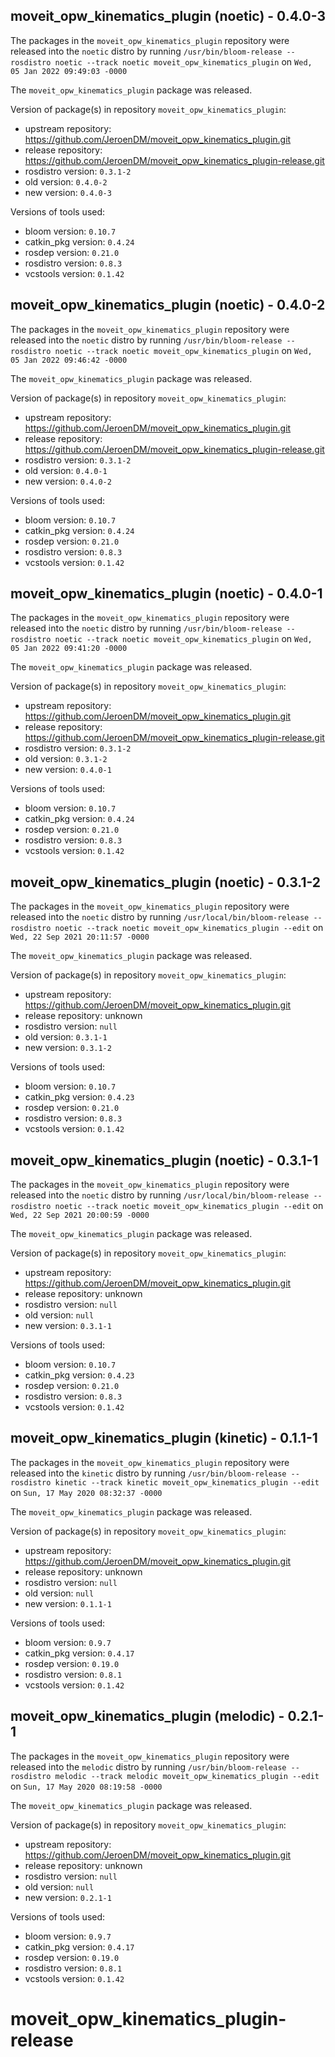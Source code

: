 ## moveit_opw_kinematics_plugin (noetic) - 0.4.0-3

The packages in the `moveit_opw_kinematics_plugin` repository were released into the `noetic` distro by running `/usr/bin/bloom-release --rosdistro noetic --track noetic moveit_opw_kinematics_plugin` on `Wed, 05 Jan 2022 09:49:03 -0000`

The `moveit_opw_kinematics_plugin` package was released.

Version of package(s) in repository `moveit_opw_kinematics_plugin`:

- upstream repository: https://github.com/JeroenDM/moveit_opw_kinematics_plugin.git
- release repository: https://github.com/JeroenDM/moveit_opw_kinematics_plugin-release.git
- rosdistro version: `0.3.1-2`
- old version: `0.4.0-2`
- new version: `0.4.0-3`

Versions of tools used:

- bloom version: `0.10.7`
- catkin_pkg version: `0.4.24`
- rosdep version: `0.21.0`
- rosdistro version: `0.8.3`
- vcstools version: `0.1.42`


## moveit_opw_kinematics_plugin (noetic) - 0.4.0-2

The packages in the `moveit_opw_kinematics_plugin` repository were released into the `noetic` distro by running `/usr/bin/bloom-release --rosdistro noetic --track noetic moveit_opw_kinematics_plugin` on `Wed, 05 Jan 2022 09:46:42 -0000`

The `moveit_opw_kinematics_plugin` package was released.

Version of package(s) in repository `moveit_opw_kinematics_plugin`:

- upstream repository: https://github.com/JeroenDM/moveit_opw_kinematics_plugin.git
- release repository: https://github.com/JeroenDM/moveit_opw_kinematics_plugin-release.git
- rosdistro version: `0.3.1-2`
- old version: `0.4.0-1`
- new version: `0.4.0-2`

Versions of tools used:

- bloom version: `0.10.7`
- catkin_pkg version: `0.4.24`
- rosdep version: `0.21.0`
- rosdistro version: `0.8.3`
- vcstools version: `0.1.42`


## moveit_opw_kinematics_plugin (noetic) - 0.4.0-1

The packages in the `moveit_opw_kinematics_plugin` repository were released into the `noetic` distro by running `/usr/bin/bloom-release --rosdistro noetic --track noetic moveit_opw_kinematics_plugin` on `Wed, 05 Jan 2022 09:41:20 -0000`

The `moveit_opw_kinematics_plugin` package was released.

Version of package(s) in repository `moveit_opw_kinematics_plugin`:

- upstream repository: https://github.com/JeroenDM/moveit_opw_kinematics_plugin.git
- release repository: https://github.com/JeroenDM/moveit_opw_kinematics_plugin-release.git
- rosdistro version: `0.3.1-2`
- old version: `0.3.1-2`
- new version: `0.4.0-1`

Versions of tools used:

- bloom version: `0.10.7`
- catkin_pkg version: `0.4.24`
- rosdep version: `0.21.0`
- rosdistro version: `0.8.3`
- vcstools version: `0.1.42`


## moveit_opw_kinematics_plugin (noetic) - 0.3.1-2

The packages in the `moveit_opw_kinematics_plugin` repository were released into the `noetic` distro by running `/usr/local/bin/bloom-release --rosdistro noetic --track noetic moveit_opw_kinematics_plugin --edit` on `Wed, 22 Sep 2021 20:11:57 -0000`

The `moveit_opw_kinematics_plugin` package was released.

Version of package(s) in repository `moveit_opw_kinematics_plugin`:

- upstream repository: https://github.com/JeroenDM/moveit_opw_kinematics_plugin.git
- release repository: unknown
- rosdistro version: `null`
- old version: `0.3.1-1`
- new version: `0.3.1-2`

Versions of tools used:

- bloom version: `0.10.7`
- catkin_pkg version: `0.4.23`
- rosdep version: `0.21.0`
- rosdistro version: `0.8.3`
- vcstools version: `0.1.42`


## moveit_opw_kinematics_plugin (noetic) - 0.3.1-1

The packages in the `moveit_opw_kinematics_plugin` repository were released into the `noetic` distro by running `/usr/local/bin/bloom-release --rosdistro noetic --track noetic moveit_opw_kinematics_plugin --edit` on `Wed, 22 Sep 2021 20:00:59 -0000`

The `moveit_opw_kinematics_plugin` package was released.

Version of package(s) in repository `moveit_opw_kinematics_plugin`:

- upstream repository: https://github.com/JeroenDM/moveit_opw_kinematics_plugin.git
- release repository: unknown
- rosdistro version: `null`
- old version: `null`
- new version: `0.3.1-1`

Versions of tools used:

- bloom version: `0.10.7`
- catkin_pkg version: `0.4.23`
- rosdep version: `0.21.0`
- rosdistro version: `0.8.3`
- vcstools version: `0.1.42`


## moveit_opw_kinematics_plugin (kinetic) - 0.1.1-1

The packages in the `moveit_opw_kinematics_plugin` repository were released into the `kinetic` distro by running `/usr/bin/bloom-release --rosdistro kinetic --track kinetic moveit_opw_kinematics_plugin --edit` on `Sun, 17 May 2020 08:32:37 -0000`

The `moveit_opw_kinematics_plugin` package was released.

Version of package(s) in repository `moveit_opw_kinematics_plugin`:

- upstream repository: https://github.com/JeroenDM/moveit_opw_kinematics_plugin.git
- release repository: unknown
- rosdistro version: `null`
- old version: `null`
- new version: `0.1.1-1`

Versions of tools used:

- bloom version: `0.9.7`
- catkin_pkg version: `0.4.17`
- rosdep version: `0.19.0`
- rosdistro version: `0.8.1`
- vcstools version: `0.1.42`


## moveit_opw_kinematics_plugin (melodic) - 0.2.1-1

The packages in the `moveit_opw_kinematics_plugin` repository were released into the `melodic` distro by running `/usr/bin/bloom-release --rosdistro melodic --track melodic moveit_opw_kinematics_plugin --edit` on `Sun, 17 May 2020 08:19:58 -0000`

The `moveit_opw_kinematics_plugin` package was released.

Version of package(s) in repository `moveit_opw_kinematics_plugin`:

- upstream repository: https://github.com/JeroenDM/moveit_opw_kinematics_plugin.git
- release repository: unknown
- rosdistro version: `null`
- old version: `null`
- new version: `0.2.1-1`

Versions of tools used:

- bloom version: `0.9.7`
- catkin_pkg version: `0.4.17`
- rosdep version: `0.19.0`
- rosdistro version: `0.8.1`
- vcstools version: `0.1.42`


# moveit_opw_kinematics_plugin-release